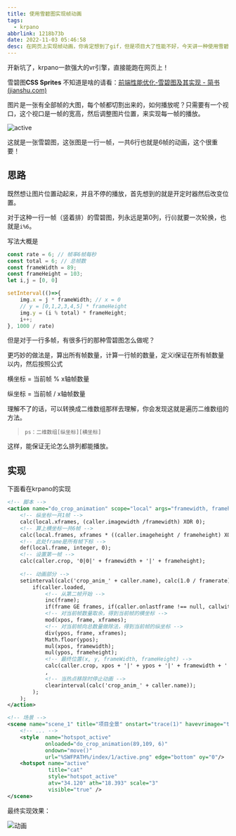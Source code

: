 ```yaml
---
title: 使用雪碧图实现帧动画
tags:
  - krpano
abbrlink: 1218b73b
date: 2022-11-03 05:46:58
desc: 在网页上实现帧动画，你肯定想到了gif，但是项目大了性能不好，今天讲一种使用雪碧图实现的帧动画，实现方式巧妙，值得学习。
---
```






开新坑了，krpano一款强大的vr引擎，直接能跑在网页上！



雪碧图**CSS Sprites** 不知道是啥的请看：[前端性能优化-雪碧图及其实现 - 简书 (jianshu.com)](https://www.jianshu.com/p/84944af9ccca)

图片是一张有全部帧的大图，每个帧都切割出来的，如何播放呢？只需要有一个视口，这个视口是一帧的宽高，然后调整图片位置，来实现每一帧的播放。

![active](使用雪碧图实现帧动画/active.png)

这就是一张雪碧图，这张图是一行一帧，一共6行也就是6帧的动画，这个很重要！



## 思路

既然想让图片位置动起来，并且不停的播放，首先想到的就是开定时器然后改变位置。

对于这种一行一帧（竖着排）的雪碧图，列永远是第0列，行(i)就要一次轮换，也就是`i%6`。

写法大概是

```javascript
const rate = 6; // 帧率6帧每秒
const total = 6; // 总帧数
const frameWidth = 89;
const frameHeight = 103;
let i,j = [0, 0]

setInterval(()=>{
    img.x = j * frameWidth; // x = 0
    // y = [0,1,2,3,4,5] * frameHeight
    img.y = (i % total) * frameHeight;
    i++;
}, 1000 / rate)
```

但是对于一行多帧，有很多行的那种雪碧图怎么做呢？

更巧妙的做法是，算出所有帧数量，计算一行帧的数量，定义i保证在所有帧数量以内，然后按照公式

横坐标 = 当前帧 % x轴帧数量

纵坐标 = 当前帧 / x轴帧数量

理解不了的话，可以转换成二维数组那样去理解，你会发现这就是遍历二维数组的方法。

> ```ps：二维数组[纵坐标][横坐标]```

这样，能保证无论怎么排列都能播放。



## 实现

下面看在krpano的实现

```xml
<!-- 脚本 -->
<action name="do_crop_animation" scope="local" args="framewidth, frameheight, framerate">
	<!-- 纵坐标一共1帧 -->
	calc(local.xframes, (caller.imagewidth /framewidth) XOR 0);
	<!-- 算上横坐标一共6帧 -->
	calc(local.frames, xframes * ((caller.imageheight / frameheight) XOR 0));
	<!-- 此处frame是所有帧下标 -->
	def(local.frame, integer, 0);
	<!-- 设置第一帧 -->
	calc(caller.crop, '0|0|' + framewidth + '|' + frameheight);
	
	<!-- 动画部分 -->
	setinterval(calc('crop_anim_' + caller.name), calc(1.0 / framerate),
		if(caller.loaded,
			<!-- 从第二帧开始 -->
			inc(frame);
			if(frame GE frames, if(caller.onlastframe !== null, callwith(caller, onlastframe() ) ); set(frame,0); );
			<!-- 对当前帧数量取余，得到当前帧的横坐标 -->
			mod(xpos, frame, xframes);
			<!-- 对当前帧向总数量做除法，得到当前帧的纵坐标 -->
			div(ypos, frame, xframes);
			Math.floor(ypos);
			mul(xpos, framewidth);
			mul(ypos, frameheight);
			<!-- 最终位置(x, y, frameWidth, frameHeight) -->
			calc(caller.crop, xpos + '|' + ypos + '|' + framewidth + '|' + frameheight);
			,
			<!-- 当热点移除时停止动画 -->
			clearinterval(calc('crop_anim_' + caller.name));
		);
	);
</action>

<!-- 场景 -->
<scene name="scene_1" title="项目全景" onstart="trace(1)" havevrimage="true" lat="" lng="" heading="">
	<!-- ... -->
	<style 	name="hotspot_active"
	  		onloaded="do_crop_animation(89,109, 6)"
	  		ondown="move()"
			url="%SWFPATH%/index/1/active.png" edge="bottom" oy="0"/>
	<hotspot name="active" 
             title="cat" 
             style="hotspot_active" 
             atv="34.120" ath="18.393" scale="3" 
             visible="true" />
</scene>

```

最终实现效果：

![动画](使用雪碧图实现帧动画/动画.gif)
